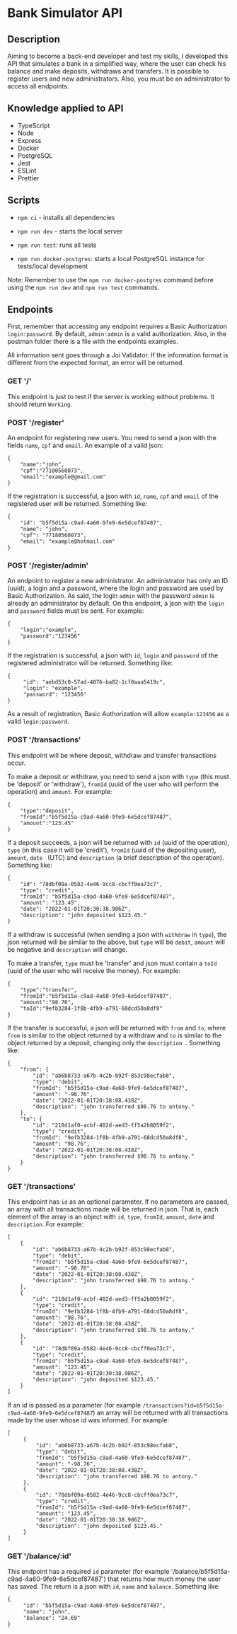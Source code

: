 # Bank Simulator API

## Description

Aiming to become a back-end developer and test my skills, I developed this API that simulates a bank in a simplified way, where the user can check his balance and make deposits, withdraws and transfers. It is possible to register users and new administrators. Also, you must be an administrator to access all endpoints.

## Knowledge applied to API

- TypeScript
- Node
- Express
- Docker
- PostgreSQL
- Jest
- ESLint
- Prettier

## Scripts

- `npm ci` - installs all dependencies

- `npm run dev` - starts the local server

- `npm run test`: runs all tests

- `npm run docker-postgres`: starts a local PostgreSQL instance for tests/local development

Note: Remember to use the `npm run docker-postgres` command before using the `npm run dev` and `npm run test` commands.

## Endpoints

First, remember that accessing any endpoint requires a Basic Authorization `login:password`. By default, `admin:admin` is a valid authorization. Also, in the postman folder there is a file with the endpoints examples.

All information sent goes through a Joi Validator. If the information format is different from the expected format, an error will be returned.

### GET '/'

This endpoint is just to test if the server is working without problems. It should return `Working`.

### POST '/register'

An endpoint for registering new users. You need to send a json with the fields `name`, `cpf` and `email`. An example of a valid json:

```
{
    "name":"john",
    "cpf":"77180560073",
    "email":"example@gmail.com"
}
```

If the registration is successful, a json with `id`, `name`, `cpf` and `email` of the registered user will be returned. Something like:

```
{
    "id": "b5f5d15a-c9ad-4a60-9fe9-6e5dcef87487",
    "name": "john",
    "cpf": "77180560073",
    "email": "example@hotmail.com"
}
```

### POST '/register/admin'

An endpoint to register a new administrator. An administrator has only an ID (uuid), a login and a password, where the login and password are used by Basic Authorization. As said, the login `admin` with the password `admin` is already an administrator by default. On this endpoint, a json with the `login` and `password` fields must be sent. For example:

```
{
    "login":"example",
    "password":"123456"
}
```

If the registration is successful, a json with `id`, `login` and `password` of the registered administrator will be returned. Something like:

```
{
     "id": "aebd53c0-57ad-4876-ba82-1cf0aaa5419c",
     "login": "example",
     "password": "123456"
}
```

As a result of registration, Basic Authorization will allow `example:123456` as a valid `login:password`.

### POST '/transactions'

This endpoint will be where deposit, withdraw and transfer transactions occur.

To make a deposit or withdraw, you need to send a json with `type` (this must be 'deposit' or 'withdraw'), `fromId` (uuid of the user who will perform the operation) and `amount`. For example:

```
{
    "type":"deposit",
    "fromId":"b5f5d15a-c9ad-4a60-9fe9-6e5dcef87487",
    "amount":"123.45"
}
```

If a deposit succeeds, a json will be returned with `id` (uuid of the operation), `type` (in this case it will be 'credit'), `fromId` (uuid of the depositing user), `amount`, `date ` (UTC) and `description` (a brief description of the operation). Something like:

```
{
    "id": "78dbf09a-0582-4e46-9cc8-cbcff0ea73c7",
    "type": "credit",
    "fromId": "b5f5d15a-c9ad-4a60-9fe9-6e5dcef87487",
    "amount": "123.45",
    "date": "2022-01-01T20:30:38.986Z",
    "description": "john deposited $123.45."
}
```

If a withdraw is successful (when sending a json with `withdraw` in `type`), the json returned will be similar to the above, but `type` will be `debit`, `amount` will be negative and `description` will change.

To make a transfer, `type` must be 'transfer' and json must contain a `toId` (uuid of the user who will receive the money). For example:

```
{
    "type":"transfer",
    "fromId":"b5f5d15a-c9ad-4a60-9fe9-6e5dcef87487",
    "amount":"98.76",
    "toId":"9efb3284-1f8b-4fb9-a791-68dcd50a8df8"
}
```

If the transfer is successful, a json will be returned with `from` and `to`, where `from` is similar to the object returned by a withdraw and `to` is similar to the object returned by a deposit, changing only the `description `. Something like:

```
{
    "from": {
        "id": "ab6b8733-a67b-4c2b-b92f-853c98ecfab8",
        "type": "debit",
        "fromId": "b5f5d15a-c9ad-4a60-9fe9-6e5dcef87487",
        "amount": "-98.76",
        "date": "2022-01-01T20:38:08.438Z",
        "description": "john transferred $98.76 to antony."
    },
    "to": {
        "id": "218d1af0-acbf-402d-aed3-ff5a2b8059f2",
        "type": "credit",
        "fromId": "9efb3284-1f8b-4fb9-a791-68dcd50a8df8",
        "amount": "98.76",
        "date": "2022-01-01T20:38:08.438Z",
        "description": "john transferred $98.76 to antony."
    }
}
```

### GET '/transactions'

This endpoint has `id` as an optional parameter. If no parameters are passed, an array with all transactions made will be returned in json. That is, each element of the array is an object with `id`, `type`, `fromId`, `amount`, `date` and `description`. For example:

```
[
    {
        "id": "ab6b8733-a67b-4c2b-b92f-853c98ecfab8",
        "type": "debit",
        "fromId": "b5f5d15a-c9ad-4a60-9fe9-6e5dcef87487",
        "amount": "-98.76",
        "date": "2022-01-01T20:38:08.438Z",
        "description": "john transferred $98.76 to antony."
    },
    {
        "id": "218d1af0-acbf-402d-aed3-ff5a2b8059f2",
        "type": "credit",
        "fromId": "9efb3284-1f8b-4fb9-a791-68dcd50a8df8",
        "amount": "98.76",
        "date": "2022-01-01T20:38:08.438Z",
        "description": "john transferred $98.76 to antony."
    },
    {
        "id": "78dbf09a-0582-4e46-9cc8-cbcff0ea73c7",
        "type": "credit",
        "fromId": "b5f5d15a-c9ad-4a60-9fe9-6e5dcef87487",
        "amount": "123.45",
        "date": "2022-01-01T20:30:38.986Z",
        "description": "john deposited $123.45."
    }
]
```

If an id is passed as a parameter (for example `/transactions?id=b5f5d15a-c9ad-4a60-9fe9-6e5dcef87487`) an array will be returned with all transactions made by the user whose id was informed. For example:

```
[
     {
         "id": "ab6b8733-a67b-4c2b-b92f-853c98ecfab8",
         "type": "debit",
         "fromId": "b5f5d15a-c9ad-4a60-9fe9-6e5dcef87487",
         "amount": "-98.76",
         "date": "2022-01-01T20:38:08.438Z",
         "description": "john transferred $98.76 to antony."
     },
     {
         "id": "78dbf09a-0582-4e46-9cc8-cbcff0ea73c7",
         "type": "credit",
         "fromId": "b5f5d15a-c9ad-4a60-9fe9-6e5dcef87487",
         "amount": "123.45",
         "date": "2022-01-01T20:30:38.986Z",
         "description": "john deposited $123.45."
     }
]
```

### GET '/balance/:id'

This endpoint has a required `id` parameter (for example '/balance/b5f5d15a-c9ad-4a60-9fe9-6e5dcef87487') that returns how much money the user has saved. The return is a json with `id`, `name` and `balance`. Something like:

```
{
     "id": "b5f5d15a-c9ad-4a60-9fe9-6e5dcef87487",
     "name": "john",
     "balance": "24.69"
}
```
